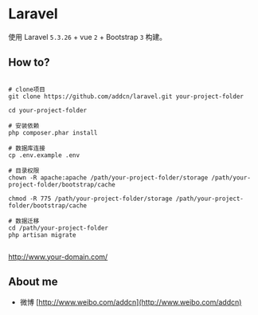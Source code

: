 # Laravel

使用 Laravel ```5.3.26``` +  vue ```2``` + Bootstrap ```3``` 构建。


## How to?


```

# clone项目
git clone https://github.com/addcn/laravel.git your-project-folder

cd your-project-folder

# 安装依赖
php composer.phar install

# 数据库连接
cp .env.example .env

# 目录权限
chown -R apache:apache /path/your-project-folder/storage /path/your-project-folder/bootstrap/cache

chmod -R 775 /path/your-project-folder/storage /path/your-project-folder/bootstrap/cache

# 数据迁移
cd /path/your-project-folder
php artisan migrate


```

http://www.your-domain.com/


## About me

- 微博 [http://www.weibo.com/addcn](http://www.weibo.com/addcn)
